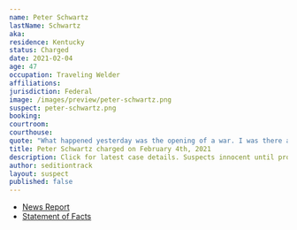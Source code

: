 ```yaml
---
name: Peter Schwartz
lastName: Schwartz
aka:
residence: Kentucky
status: Charged
date: 2021-02-04
age: 47
occupation: Traveling Welder
affiliations:
jurisdiction: Federal
image: /images/preview/peter-schwartz.png
suspect: peter-schwartz.png
booking:
courtroom:
courthouse:
quote: "What happened yesterday was the opening of a war. I was there and whether people will acknowledge it or not we are now at war."
title: Peter Schwartz charged on February 4th, 2021
description: Click for latest case details. Suspects innocent until proven guilty.
author: seditiontrack
layout: suspect
published: false
---
```

- [News Report](https://www.post-gazette.com/news/crime-courts/2021/02/04/peter-schwartz-us-capitol-riots-arrest-uniontown-kentucky/stories/202102040169)
- [Statement of Facts](https://www.justice.gov/usao-dc/case-multi-defendant/file/1364696/download)
